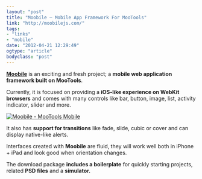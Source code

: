 ```yaml
---
layout: "post"
title: "Moobile – Mobile App Framework For MooTools"
link: "http://moobilejs.com/"
tags: 
- "links"
- "mobile"
date: "2012-04-21 12:29:49"
ogtype: "article"
bodyclass: "post"
---
```


[**Moobile**](http://www.moobilejs.com/) is an exciting and fresh project; a **mobile web application framework built on MooTools**.

Currently, it is focused on providing a **iOS-like experience on WebKit browsers** and comes with many controls like bar, button, image, list, activity indicator, slider and more.

[![Moobile - MooTools Mobile](http://cdn.rogerstringer.com/media/moobile-mootools_mobile.gif)](http://www.moobilejs.com/)

It also has **support for transitions** like fade, slide, cubic or cover and can display native-like alerts.

Interfaces created with **Moobile** are fluid, they will work well both in iPhone + iPad and look good when orientation changes.

The download package **includes a boilerplate** for quickly starting projects, related **PSD files** and a **simulator.**